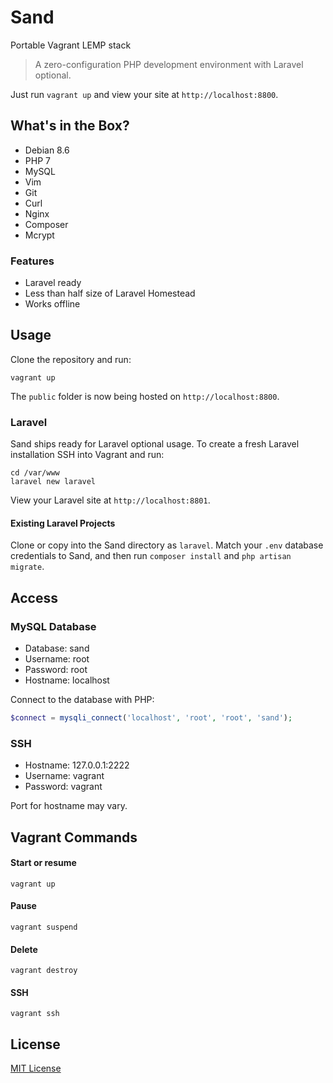 # Sand

Portable Vagrant LEMP stack

> A zero-configuration PHP development environment with Laravel optional.

Just run `vagrant up` and view your site at `http://localhost:8800`.

## What's in the Box?

- Debian 8.6
- PHP 7
- MySQL
- Vim
- Git
- Curl
- Nginx
- Composer
- Mcrypt

### Features

- Laravel ready
- Less than half size of Laravel Homestead
- Works offline

## Usage

Clone the repository and run:

```
vagrant up
```

The `public` folder is now being hosted on `http://localhost:8800`.

### Laravel

Sand ships ready for Laravel optional usage. To create a fresh Laravel installation SSH into Vagrant and run:

```
cd /var/www
laravel new laravel
```

View your Laravel site at `http://localhost:8801`.

#### Existing Laravel Projects

Clone or copy into the Sand directory as `laravel`. Match your `.env` database credentials to Sand, and then run `composer install` and `php artisan migrate`.

## Access

### MySQL Database

- Database: sand
- Username: root
- Password: root
- Hostname: localhost

Connect to the database with PHP:

```php
$connect = mysqli_connect('localhost', 'root', 'root', 'sand');
```

### SSH

- Hostname: 127.0.0.1:2222
- Username: vagrant
- Password: vagrant

Port for hostname may vary.

## Vagrant Commands

#### Start or resume

```
vagrant up
```

#### Pause

```
vagrant suspend
```

#### Delete

```
vagrant destroy
```

#### SSH

```
vagrant ssh
```


## License

[MIT License](http://opensource.org/licenses/MIT)